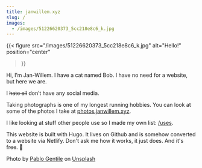 ```yaml
---
title: janwillem.xyz
slug: /
images:
  - /images/51226620373_5cc218e8c6_k.jpg
---
```


{{< figure 
    src="/images/51226620373_5cc218e8c6_k.jpg" 
    alt="Hello!"  
    position="center"
>}}

Hi, I’m Jan-Willem. I have a cat named Bob. I have no need for a website, but here we are.

I ~~hate all~~ don’t have any social media.

Taking photographs is one of my longest running hobbies. 
You can look at some of the photos I take at <a href="https://photos.janwillem.xyz">photos.janwillem.xyz</a>.

I like looking at stuff other people use so I made my own list: <a href="/uses">/uses</a>.

This website is built with Hugo. It lives on Github and is somehow converted to a website via Netlify. 
Don't ask me how it works, it just does. And it's free. 🎉

Photo by <a href="https://unsplash.com/@polhow?utm_source=unsplash&utm_medium=referral&utm_content=creditCopyText">Pablo Gentile</a> on <a href="https://unsplash.com/s/photos/hello?utm_source=unsplash&utm_medium=referral&utm_content=creditCopyText">Unsplash</a>
